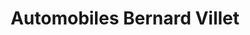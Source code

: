 ---
title: "Automobiles Bernard Villet"
url: /poligny/automobiles-bernard-villet/
shop: Autohaus
---